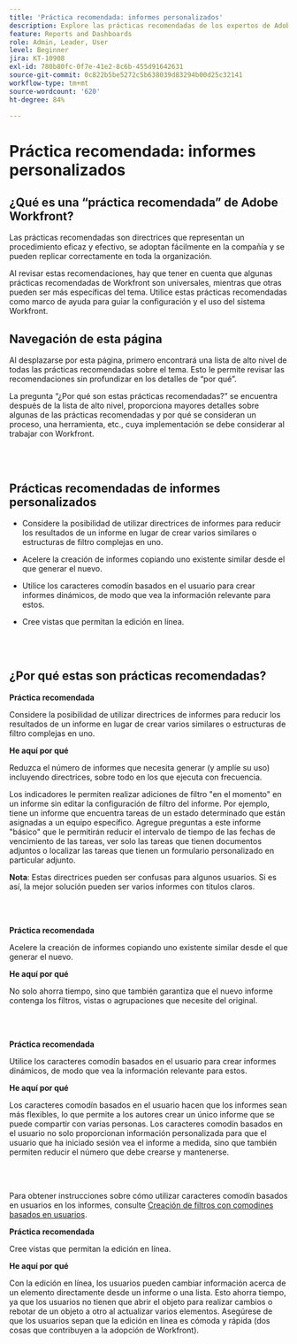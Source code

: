 ```yaml
---
title: 'Práctica recomendada: informes personalizados'
description: Explore las prácticas recomendadas de los expertos de Adobe Workfront sobre la configuración, administración y uso de los informes personalizados de Workfront.
feature: Reports and Dashboards
role: Admin, Leader, User
level: Beginner
jira: KT-10908
exl-id: 780b80fc-0f7e-41e2-8c6b-455d91642631
source-git-commit: 0c822b5be5272c5b638039d83294b00d25c32141
workflow-type: tm+mt
source-wordcount: '620'
ht-degree: 84%

---
```


# Práctica recomendada: informes personalizados

## ¿Qué es una “práctica recomendada” de Adobe Workfront?

Las prácticas recomendadas son directrices que representan un procedimiento eficaz y efectivo, se adoptan fácilmente en la compañía y se pueden replicar correctamente en toda la organización.

Al revisar estas recomendaciones, hay que tener en cuenta que algunas prácticas recomendadas de Workfront son universales, mientras que otras pueden ser más específicas del tema. Utilice estas prácticas recomendadas como marco de ayuda para guiar la configuración y el uso del sistema Workfront.

## Navegación de esta página

Al desplazarse por esta página, primero encontrará una lista de alto nivel de todas las prácticas recomendadas sobre el tema. Esto le permite revisar las recomendaciones sin profundizar en los detalles de “por qué”.

La pregunta “¿Por qué son estas prácticas recomendadas?” se encuentra después de la lista de alto nivel, proporciona mayores detalles sobre algunas de las prácticas recomendadas y por qué se consideran un proceso, una herramienta, etc., cuya implementación se debe considerar al trabajar con Workfront.

</br>
</br>

## Prácticas recomendadas de informes personalizados

* Considere la posibilidad de utilizar directrices de informes para reducir los resultados de un informe en lugar de crear varios similares o estructuras de filtro complejas en uno.

* Acelere la creación de informes copiando uno existente similar desde el que generar el nuevo.

* Utilice los caracteres comodín basados en el usuario para crear informes dinámicos, de modo que vea la información relevante para estos.

* Cree vistas que permitan la edición en línea.

</br>
</br>


## ¿Por qué estas son prácticas recomendadas?

**Práctica recomendada**

Considere la posibilidad de utilizar directrices de informes para reducir los resultados de un informe en lugar de crear varios similares o estructuras de filtro complejas en uno.


**He aquí por qué**

Reduzca el número de informes que necesita generar (y amplíe su uso) incluyendo directrices, sobre todo en los que ejecuta con frecuencia.

Los indicadores le permiten realizar adiciones de filtro &quot;en el momento&quot; en un informe sin editar la configuración de filtro del informe. Por ejemplo, tiene un informe que encuentra tareas de un estado determinado que están asignadas a un equipo específico. Agregue preguntas a este informe &quot;básico&quot; que le permitirán reducir el intervalo de tiempo de las fechas de vencimiento de las tareas, ver solo las tareas que tienen documentos adjuntos o localizar las tareas que tienen un formulario personalizado en particular adjunto.


**Nota**: Estas directrices pueden ser confusas para algunos usuarios. Si es así, la mejor solución pueden ser varios informes con títulos claros.


</br>
</br>

**Práctica recomendada**

Acelere la creación de informes copiando uno existente similar desde el que generar el nuevo.

**He aquí por qué**

No solo ahorra tiempo, sino que también garantiza que el nuevo informe contenga los filtros, vistas o agrupaciones que necesite del original.

</br>
</br>

**Práctica recomendada**

Utilice los caracteres comodín basados en el usuario para crear informes dinámicos, de modo que vea la información relevante para estos.

**He aquí por qué**

Los caracteres comodín basados en el usuario hacen que los informes sean más flexibles, lo que permite a los autores crear un único informe que se puede compartir con varias personas. Los caracteres comodín basados en el usuario no solo proporcionan información personalizada para que el usuario que ha iniciado sesión vea el informe a medida, sino que también permiten reducir el número que debe crearse y mantenerse.

</br>
</br>

Para obtener instrucciones sobre cómo utilizar caracteres comodín basados en usuarios en los informes, consulte [Creación de filtros con comodines basados en usuarios](https://experienceleague.adobe.com/docs/workfront-learn/tutorials-workfront/reporting/intermediate-reporting/create-filters-with-user-based-wildcards.html).

**Práctica recomendada**

Cree vistas que permitan la edición en línea.

**He aquí por qué**

Con la edición en línea, los usuarios pueden cambiar información acerca de un elemento directamente desde un informe o una lista. Esto ahorra tiempo, ya que los usuarios no tienen que abrir el objeto para realizar cambios o rebotar de un objeto a otro al actualizar varios elementos. Asegúrese de que los usuarios sepan que la edición en línea es cómoda y rápida (dos cosas que contribuyen a la adopción de Workfront).
